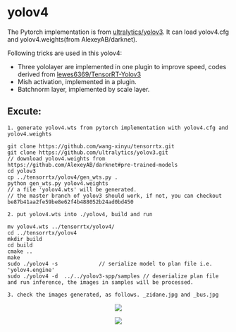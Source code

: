 # yolov4

The Pytorch implementation is from [ultralytics/yolov3](https://github.com/ultralytics/yolov3). It can load yolov4.cfg and yolov4.weights(from AlexeyAB/darknet).

Following tricks are used in this yolov4:

- Three yololayer are implemented in one plugin to improve speed, codes derived from [lewes6369/TensorRT-Yolov3](https://github.com/lewes6369/TensorRT-Yolov3)
- Mish activation, implemented in a plugin.
- Batchnorm layer, implemented by scale layer.

## Excute:

```
1. generate yolov4.wts from pytorch implementation with yolov4.cfg and yolov4.weights

git clone https://github.com/wang-xinyu/tensorrtx.git
git clone https://github.com/ultralytics/yolov3.git
// download yolov4.weights from https://github.com/AlexeyAB/darknet#pre-trained-models
cd yolov3
cp ../tensorrtx/yolov4/gen_wts.py .
python gen_wts.py yolov4.weights
// a file 'yolov4.wts' will be generated.
// the master branch of yolov3 should work, if not, you can checkout be87b41aa2fe59be8e62f4b488052b24ad0bd450

2. put yolov4.wts into ./yolov4, build and run

mv yolov4.wts ../tensorrtx/yolov4/
cd ../tensorrtx/yolov4
mkdir build
cd build
cmake ..
make
sudo ./yolov4 -s             // serialize model to plan file i.e. 'yolov4.engine'
sudo ./yolov4 -d  ../../yolov3-spp/samples // deserialize plan file and run inference, the images in samples will be processed.

3. check the images generated, as follows. _zidane.jpg and _bus.jpg
```

<p align="center">
<img src="https://user-images.githubusercontent.com/15235574/80863728-cbd3a780-8cb0-11ea-8640-7983bb41c354.jpg">
</p>

<p align="center">
<img src="https://user-images.githubusercontent.com/15235574/80863730-cfffc500-8cb0-11ea-810e-94d693e71d80.jpg">
</p>
